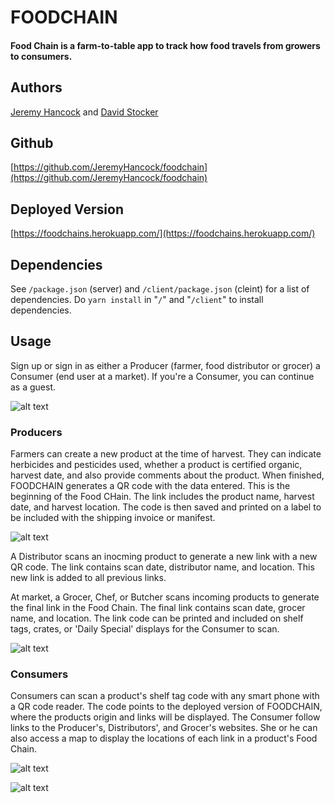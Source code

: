 # FOODCHAIN
#### Food Chain is a farm-to-table app to track how food travels from growers to consumers.

## Authors
[Jeremy Hancock](https://github.com/JeremyHancock) and [David Stocker](https://github.com/dbstocker)

## Github
[https://github.com/JeremyHancock/foodchain](https://github.com/JeremyHancock/foodchain)

## Deployed Version
[https://foodchains.herokuapp.com/](https://foodchains.herokuapp.com/)

## Dependencies
See `/package.json` (server) and `/client/package.json` (cleint) for a list of dependencies. Do `yarn install` in "`/`" and "`/client`" to install dependencies.

## Usage
Sign up or sign in as either a Producer (farmer, food distributor or grocer) a Consumer (end user at a market). If you're a Consumer, you can continue as a guest.

![alt text](./client/src/images/signup.jpg "Sign Up")

### Producers
Farmers can create a new product at the time of harvest. They can indicate herbicides and pesticides used, whether a product is certified organic, harvest date, and also provide comments about the product. When finished, FOODCHAIN generates a QR code with the data entered. This is the beginning of the Food CHain. The link includes the product name, harvest date, and harvest location. The code is then saved and printed on a label to be included with the shipping invoice or manifest.

![alt text](./client/src/images/create_product.png "Create Product")

A Distributor scans an inocming product to generate a new link with a new QR code. The link contains scan date, distributor name, and location. This new link is added to all previous links.

At market, a Grocer, Chef, or Butcher scans incoming products to generate the final link in the Food Chain. The final link contains scan date, grocer name, and location. The link code can be printed and included on shelf tags, crates, or 'Daily Special' displays for the Consumer to scan.

![alt text](./client/src/images/new_scan.jpg "New Scan")

### Consumers
Consumers can scan a product's shelf tag code with any smart phone with a QR code reader. The code points to the deployed version of FOODCHAIN, where the products origin and links will be displayed. The Consumer follow links to the Producer's, Distributors', and Grocer's websites. She or he can also access a map to display the locations of each link in a product's Food Chain.

![alt text](./client/src/images/product_scan_1.jpg "Product Scan")


![alt text](./client/src/images/product_scan_2.jpg "Product Scan w/ Map")
